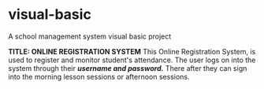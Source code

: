 # visual-basic
A school management system visual basic project

**TITLE: ONLINE REGISTRATION SYSTEM**
This Online Registration System, is used to register and monitor student's attendance. 
The user logs on into the system through their ***username and password.***
There after they can sign into the morning lesson sessions or afternoon sessions.

